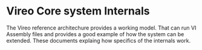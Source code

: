 <!--
Copyright (c) 2020 National Instruments
SPDX-License-Identifier: MIT
-->

# Vireo Core system Internals

The Vireo reference architechure provides a working model. That can run VI Assembly files and provides a good example of how the system can be extended. These documents explaing how specifics of the internals work.
